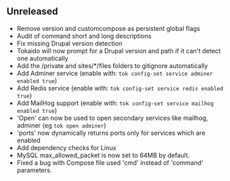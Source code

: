 ## Unreleased

- Remove version and customcompose as persistent global flags
- Audit of command short and long descriptions
- Fix missing Drupal version detection
- Tokaido will now prompt for a Drupal version and path if it can't detect one automatically
- Add the /private and sites/\*/files folders to gitignore automatically
- Add Adminer service (enable with: `tok config-set service adminer enabled true`)
- Add Redis service (enable with: `tok config-set service redis enabled true`)
- Add MailHog support (enable with: `tok config-set service mailhog enabled true`)
- 'Open' can now be used to open secondary services like mailhog, adminer (eg `tok open adminer`)
- 'ports' now dynamically returns ports only for services which are enabled
- Add dependency checks for Linux
- MySQL max_allowed_packet is now set to 64MB by default. 
- Fixed a bug with Compose file used 'cmd' instead of 'command' parameters. 


